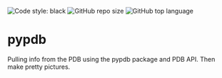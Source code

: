 ![Code style: black](https://img.shields.io/badge/code%20style-black-000000.svg) <img alt="GitHub repo size" src="https://img.shields.io/github/repo-size/co2e14/pypdb"> <img alt="GitHub top language" src="https://img.shields.io/github/languages/top/co2e14/pypdb">


# pypdb
Pulling info from the PDB using the pypdb package and PDB API. Then make pretty pictures.
